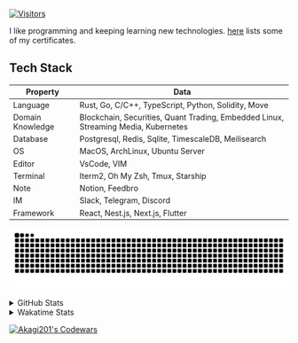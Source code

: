 <!-- markdownlint-disable MD041 MD010 MD033 -->
[![Visitors](https://api.visitorbadge.io/api/daily?path=Akagi201%2FAkagi201&label=Visitors%20Today&countColor=%2337d67a)](https://visitorbadge.io/status?path=Akagi201%2FAkagi201)

I like programming and keeping learning new technologies. [here](https://github.com/Akagi201/blockchain) lists some of my certificates.

## Tech Stack

| Property         	| Data                                                                               	|
|------------------	|------------------------------------------------------------------------------------	|
| Language         	| Rust, Go, C/C++, TypeScript, Python, Solidity, Move                                 |
| Domain Knowledge 	| Blockchain, Securities, Quant Trading, Embedded Linux, Streaming Media, Kubernetes 	|
| Database         	| Postgresql, Redis, Sqlite, TimescaleDB, Meilisearch                                 |
| OS               	| MacOS, ArchLinux, Ubuntu Server                                                     |
| Editor           	| VsCode, VIM                                                                        	|
| Terminal          | Iterm2, Oh My Zsh, Tmux, Starship                                                   |
| Note             	| Notion, Feedbro                                                                    	|
| IM               	| Slack, Telegram, Discord                                                            |
| Framework         | React, Nest.js, Next.js, Flutter                                                   	|

[![github contribution grid snake animation](https://raw.githubusercontent.com/Akagi201/Akagi201/output/github-contribution-grid-snake.svg#gh-light-mode-only)](https://github.com/Akagi201)

<details>
<summary>GitHub Stats</summary>
  <a href="https://github.com/Akagi201"><img alt="Profile Detail" src="https://raw.githubusercontent.com/Akagi201/Akagi201/master/profile-summary-card-output/dracula/0-profile-details.svg" /></a>
  <a href="https://github.com/Akagi201"><img alt="Github Stats" src="https://raw.githubusercontent.com/Akagi201/Akagi201/master/profile-summary-card-output/dracula/3-stats.svg" /></a>
  <a href="https://github.com/Akagi201"><img alt="Lang By Commits" src="https://raw.githubusercontent.com/Akagi201/Akagi201/master/profile-summary-card-output/dracula/2-most-commit-language.svg" /></a>
</details>

<details>
<summary>Wakatime Stats</summary>
<br>

<!--START_SECTION:waka-->

```txt
From: 15 February 2024 - To: 22 February 2024

Total Time: 63 hrs 34 mins

Other        53 hrs 24 mins  █████████████████████░░░░   84.00 %
Rust         4 hrs 23 mins   █▓░░░░░░░░░░░░░░░░░░░░░░░   06.90 %
sh           3 hrs 35 mins   █▒░░░░░░░░░░░░░░░░░░░░░░░   05.64 %
Go           28 mins         ▒░░░░░░░░░░░░░░░░░░░░░░░░   00.74 %
Markdown     23 mins         ░░░░░░░░░░░░░░░░░░░░░░░░░   00.62 %
Python       17 mins         ░░░░░░░░░░░░░░░░░░░░░░░░░   00.45 %
TOML         15 mins         ░░░░░░░░░░░░░░░░░░░░░░░░░   00.41 %
SQL          15 mins         ░░░░░░░░░░░░░░░░░░░░░░░░░   00.40 %
Solidity     14 mins         ░░░░░░░░░░░░░░░░░░░░░░░░░   00.38 %
TypeScript   4 mins          ░░░░░░░░░░░░░░░░░░░░░░░░░   00.13 %
```

<!--END_SECTION:waka-->

</details>

<a href="https://www.codewars.com/users/Akagi201"><img alt="Akagi201's Codewars" src="https://www.codewars.com/users/Akagi201/badges/small"></a>
